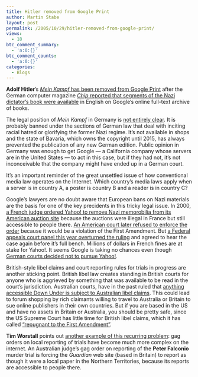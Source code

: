 ```yaml
---
title: Hitler removed from Google Print
author: Martin Stabe
layout: post
permalink: /2005/10/29/hitler-removed-from-google-print/
views:
  - 18
btc_comment_summary:
  - 'a:0:{}'
btc_comment_counts:
  - 'a:0:{}'
categories:
  - Blogs
---
```

**Adolf Hitler**&rsquo;s [*Mein Kampf* has been removed from Google Print][1] after the German computer magazine [*Chip* reported that segments of the Nazi dictator&rsquo;s book were available][2] in English on Google&rsquo;s online full-text archive of books.

The legal position of *Mein Kampf* in Germany is [not entirely clear][3]. It is probably banned under the sections of German law that deal with inciting racial hatred or glorifying the former Nazi regime. It&rsquo;s not available in shops and the state of Bavaria, which owns the copyright until 2015, has always prevented the publication of any new German edition. Public opinion in Germany was enough to get Google &mdash; a California company whose servers are in the United States &mdash; to act in this case, but if they had not, it&rsquo;s not inconceivable that the company might have ended up in a German court.

It&rsquo;s an important reminder of the great unsettled issue of how conventional media law operates on the Internet. Which country&rsquo;s media laws apply when a server is in country A, a poster is country B and a reader is in country C?

Google&rsquo;s lawyers are no doubt aware that European bans on Nazi materials are the basis for one of the key precidents in this tricky legal issue. In 2000, [a French judge ordered Yahoo! to remove Nazi memorobilia from its American auction site][4] because the auctions were illegal in France but still accessible to people there. [An American court later refused to enforce the order][5] because it would be a violation of the First Amendment. But [a Federal appeals court panel this year overturned the ruling][6] and agreed to hear the case again before it&rsquo;s full bench. Millions of dollars in French fines are at stake for Yahoo!. It seems Google is taking no chances even though [German courts decided not to pursue Yahoo!][7].

British-style libel claims and court reporting rules for trials in progress are another sticking point. British libel law creates standing in British courts for anyone who is aggrieved by something that was available to be read in the court&rsquo;s jurisdiction. Australian courts, have in the past ruled that [anything accessible Down Under is subject to Australian libel claims][8]. This could lead to forum shopping by rich claimants willing to travel to Australia or Britain to sue online publishers in their own countries. But if you are based in the US and have no assets in Britain or Australia, you should be pretty safe, since the US Supreme Court has little time for British libel claims, which it has called [&ldquo;repugnant to the First Amendment&rdquo;][9].

**Tim Worstall** points out [another example of this recurring problem][10]: gag orders on local reporting of trials have become much more complex on the internet. An Australian judge&rsquo;s gag order on reporting of the **Peter Falconio** murder trial is forcing the *Guardian* web site (based in Britain) to report as though it were a local paper in the Northern Territories, because its reports are accessible to people there.

 [1]: http://focus.msn.de/hps/fol/newsausgabe/newsausgabe.htm?id=20779
 [2]: http://www.verivox.de/News/ArticleDetails.asp?aid=11785
 [3]: http://en.wikipedia.org/wiki/Mein_Kampf#Current_availability
 [4]: http://archives.cnn.com/2000/TECH/computing/11/20/france.yahoo.02/
 [5]: http://news.com.com/2100-1017-275564.html?legacy=cnet
 [6]: http://www.usatoday.com/tech/news/techpolicy/2005-03-24-yahoo-nazi_x.htm?csp=34
 [7]: http://www.newsfactor.com/perl/story/8500.html
 [8]: http://www.martinstabe.com/blog/archives/2005/10/canada_limits_i.php
 [9]: http://www.martinstabe.com/blog/archives/2005/04/blogs_libel_law.php
 [10]: http://timworstall.typepad.com/timworstall/2005/10/blogs_libel_and.html